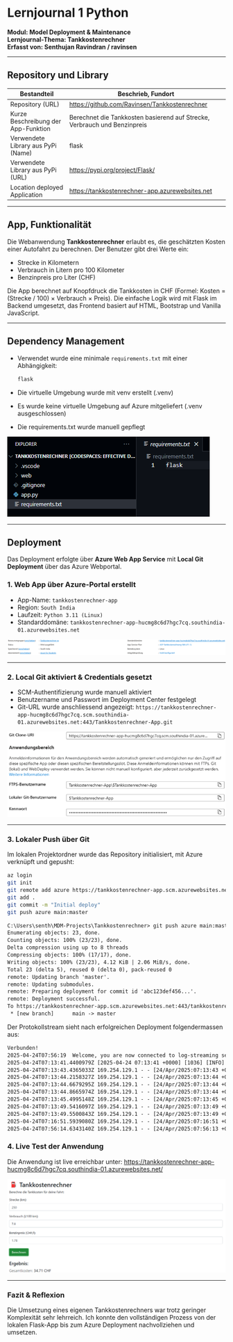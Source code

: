 # Lernjournal 1 Python  
**Modul: Model Deployment & Maintenance**  
**Lernjournal-Thema: Tankkostenrechner**  
**Erfasst von: Senthujan Ravindran / ravinsen**

---

## Repository und Library

| Bestandteil | Beschrieb, Fundort |
|-------------|------------------------------------------------------------|
| Repository (URL) | https://github.com/Ravinsen/Tankkostenrechner |
| Kurze Beschreibung der App-Funktion | Berechnet die Tankkosten basierend auf Strecke, Verbrauch und Benzinpreis |
| Verwendete Library aus PyPi (Name) | flask |
| Verwendete Library aus PyPi (URL) | https://pypi.org/project/Flask/ |
| Location deployed Application | https://tankkostenrechner-app.azurewebsites.net |

---

## App, Funktionalität

Die Webanwendung **Tankkostenrechner** erlaubt es, die geschätzten Kosten einer Autofahrt zu berechnen. Der Benutzer gibt drei Werte ein:

- Strecke in Kilometern
- Verbrauch in Litern pro 100 Kilometer
- Benzinpreis pro Liter (CHF)

Die App berechnet auf Knopfdruck die Tankkosten in CHF (Formel: Kosten = (Strecke / 100) × Verbrauch × Preis). Die einfache Logik wird mit Flask im Backend umgesetzt, das Frontend basiert auf HTML, Bootstrap und Vanilla JavaScript.

---

## Dependency Management

- Verwendet wurde eine minimale `requirements.txt` mit einer Abhängigkeit:
  
  ```txt
  flask
  ```

- Die virtuelle Umgebung wurde mit venv erstellt (.venv)
- Es wurde keine virtuelle Umgebung auf Azure mitgeliefert (.venv ausgeschlossen)
- Die requirements.txt wurde manuell gepflegt

<img src="images/requirements_txt.png" alt="Requirements" style="max-width: 100%; height: auto;">

---

  ## Deployment

Das Deployment erfolgte über **Azure Web App Service** mit **Local Git Deployment** über das Azure Webportal.



### 1. Web App über Azure-Portal erstellt

- App-Name: `tankkostenrechner-app`
- Region: `South India`
- Laufzeit: `Python 3.11 (Linux)`
- Standarddomäne: `tankkostenrechner-app-hucmg8c6d7hgc7cq.southindia-01.azurewebsites.net`

<img src="images/Tankkostenrechner-App_Azure.png" alt="Azure App Übersicht" style="max-width: 100%; height: auto;">

---

### 2. Local Git aktiviert & Credentials gesetzt

- SCM-Authentifizierung wurde manuell aktiviert
- Benutzername und Passwort im Deployment Center festgelegt
- Git-URL wurde anschliessend angezeigt: `https://tankkostenrechner-app-hucmg8c6d7hgc7cq.scm.southindia-01.azurewebsites.net:443/Tankkostenrechner-App.git`

<img src="images/Deploymentcenter_Azure.png" style="max-width: 100%; height: auto;">

---

### 3. Lokaler Push über Git

Im lokalen Projektordner wurde das Repository initialisiert, mit Azure verknüpft und gepusht:

```bash
az login
git init
git remote add azure https://tankkostenrechner-app.scm.azurewebsites.net/tankkostenrechner-app.git
git add .
git commit -m "Initial deploy"
git push azure main:master
```

```txt
C:\Users\senth\MDM-Projects\Tankkostenrechner> git push azure main:master
Enumerating objects: 23, done.
Counting objects: 100% (23/23), done.
Delta compression using up to 8 threads
Compressing objects: 100% (17/17), done.
Writing objects: 100% (23/23), 4.12 KiB | 2.06 MiB/s, done.
Total 23 (delta 5), reused 0 (delta 0), pack-reused 0
remote: Updating branch 'master'.
remote: Updating submodules.
remote: Preparing deployment for commit id 'abc123def456...'.
remote: Deployment successful.
To https://tankkostenrechner-app.scm.azurewebsites.net:443/tankkostenrechner-app.git
 * [new branch]      main -> master
```
Der Protokollstream sieht nach erfolgreichen Deployment folgendermassen aus:
```txt
Verbunden!
2025-04-24T07:56:19  Welcome, you are now connected to log-streaming service.Starting Log Tail -n 10 of existing logs ----/appsvctmp/volatile/logs/runtime/container.log
2025-04-24T07:13:41.4400979Z [2025-04-24 07:13:41 +0000] [1036] [INFO] Booting worker with pid: 1036
2025-04-24T07:13:43.4365033Z 169.254.129.1 - - [24/Apr/2025:07:13:43 +0000] "GET /robots933456.txt HTTP/1.1" 404 207 "-" "HealthCheck/1.0"
2025-04-24T07:13:44.2158327Z 169.254.129.1 - - [24/Apr/2025:07:13:44 +0000] "GET /robots933456.txt HTTP/1.1" 404 207 "-" "HealthCheck/1.0"
2025-04-24T07:13:44.6679295Z 169.254.129.1 - - [24/Apr/2025:07:13:44 +0000] "GET / HTTP/1.1" 200 0 "https://sandbox-1.reactblade.portal.azure.net/" "Mozilla/5.0 (Windows NT 10.0; Win64; x64) AppleWebKit/537.36 (KHTML, like Gecko) Chrome/135.0.0.0 Safari/537.36 Edg/135.0.0.0"
2025-04-24T07:13:44.8665974Z 169.254.129.1 - - [24/Apr/2025:07:13:44 +0000] "GET /script.js HTTP/1.1" 200 0 "https://tankkostenrechner-app-hucmg8c6d7hgc7cq.southindia-01.azurewebsites.net/" "Mozilla/5.0 (Windows NT 10.0; Win64; x64) AppleWebKit/537.36 (KHTML, like Gecko) Chrome/135.0.0.0 Safari/537.36 Edg/135.0.0.0"
2025-04-24T07:13:45.4995148Z 169.254.129.1 - - [24/Apr/2025:07:13:45 +0000] "GET /favicon.ico HTTP/1.1" 404 207 "https://tankkostenrechner-app-hucmg8c6d7hgc7cq.southindia-01.azurewebsites.net/" "Mozilla/5.0 (Windows NT 10.0; Win64; x64) AppleWebKit/537.36 (KHTML, like Gecko) Chrome/135.0.0.0 Safari/537.36 Edg/135.0.0.0"
2025-04-24T07:13:49.5416097Z 169.254.129.1 - - [24/Apr/2025:07:13:49 +0000] "GET / HTTP/1.1" 200 0 "-" "ReadyForRequest/1.0 (LocalCache)"
2025-04-24T07:13:49.5500843Z 169.254.129.1 - - [24/Apr/2025:07:13:49 +0000] "GET / HTTP/1.1" 200 0 "-" "ReadyForRequest/1.0 (AppInit)"
2025-04-24T07:16:51.5939080Z 169.254.129.1 - - [24/Apr/2025:07:16:51 +0000] "POST /calculate HTTP/1.1" 200 17 "https://tankkostenrechner-app-hucmg8c6d7hgc7cq.southindia-01.azurewebsites.net/" "Mozilla/5.0 (Windows NT 10.0; Win64; x64) AppleWebKit/537.36 (KHTML, like Gecko) Chrome/135.0.0.0 Safari/537.36 Edg/135.0.0.0"
2025-04-24T07:56:14.6343140Z 169.254.129.1 - - [24/Apr/2025:07:56:13 +0000] "GET /admin/host/status HTTP/1.1" 404 207 "-" "Mozilla/5.0 (Windows NT 10.0; Win64; x64) AppleWebKit/537.36 (KHTML, like Gecko) Chrome/135.0.0.0 Safari/537.36 Edg/135.0.0.0"Ending Log Tail of existing logs ---Starting Live Log Stream ---
```

### 4. Live Test der Anwendung

Die Anwendung ist live erreichbar unter:
https://tankkostenrechner-app-hucmg8c6d7hgc7cq.southindia-01.azurewebsites.net/

<img src="images/Tankkostenrechner_Frontend.png" alt="Web UI" style="max-width: 100%; height: auto;">

---

### Fazit & Reflexion

Die Umsetzung eines eigenen Tankkostenrechners war trotz geringer Komplexität sehr lehrreich. Ich konnte den vollständigen Prozess von der lokalen Flask-App bis zum Azure Deployment nachvollziehen und umsetzen.
